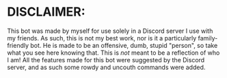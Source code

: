 # DISCLAIMER:

This bot was made by myself for use solely in a Discord server I use with my friends. As such, this is not my best work, nor is it a particularly family-friendly bot.
He is made to be an offensive, dumb, stupid "person", so take what you see here knowing that.
This is *not* meant to be a reflection of who I am! All the features made for this bot were suggested by the Discord server, and as such some rowdy and uncouth commands were added.